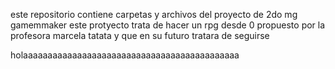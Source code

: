 este repositorio contiene carpetas y archivos del proyecto de 2do mg gamemmaker 
este protyecto trata de hacer un rpg desde 0 
propuesto por la profesora marcela tatata
y que en su futuro tratara de seguirse 




holaaaaaaaaaaaaaaaaaaaaaaaaaaaaaaaaaaaaaaaaaaaa